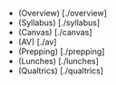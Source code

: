 + (Overview) [./overview]
+ (Syllabus) [./syllabus]
+ (Canvas) [./canvas]
+ (AV) [./av]
+ (Prepping) [./prepping]
+ (Lunches) [./lunches]
+ (Qualtrics) [./qualtrics]